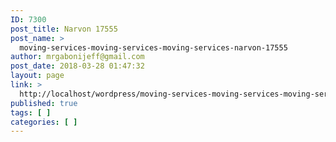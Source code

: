 ```yaml
---
ID: 7300
post_title: Narvon 17555
post_name: >
  moving-services-moving-services-moving-services-narvon-17555
author: mrgabonijeff@gmail.com
post_date: 2018-03-28 01:47:32
layout: page
link: >
  http://localhost/wordpress/moving-services-moving-services-moving-services-narvon-17555/
published: true
tags: [ ]
categories: [ ]
---
```


